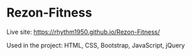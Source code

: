 # Rezon-Fitness

Live site: https://rhythm1950.github.io/Rezon-Fitness/

Used in the project: HTML, CSS, Bootstrap, JavaScript, jQuery
